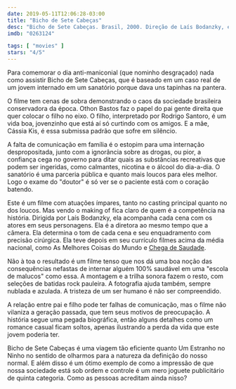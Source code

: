 ```yaml
---
date: 2019-05-11T12:06:28-03:00
title: "Bicho de Sete Cabeças"
desc: "Bicho de Sete Cabeças. Brasil, 2000. Direção de Laís Bodanzky, escrito por Bodanzky a partir do livro de Austregésilo Carrano, com Rodrigo Santoro, Othon Bastos, Cássia Kis."
imdb: "0263124"

tags: [ "movies" ]
stars: "4/5"
---
```

Para comemorar o dia anti-maniconial (que nominho desgraçado) nada como assistir Bicho de Sete Cabeças, que é baseado em um caso real de um jovem internado em um sanatório porque dava uns tapinhas na pantera.

O filme tem cenas de sobra demonstrando o caos da sociedade brasileira conservadora da época. Othon Bastos faz o papel do pai gente direita que quer colocar o filho no eixo. O filho, interpretado por Rodrigo Santoro, é um vida boa, jovenzinho que está aí só curtindo com os amigos. E a mãe, Cássia Kis, é essa submissa padrão que sofre em silêncio.

A falta de comunicação em família é o estopim para uma internação despropositada, junto com a ignorância sobre as drogas, ou pior, a confiança cega no governo para ditar quais as substâncias recreativas que podem ser ingeridas, como calmantes, nicotina e o álcool do dia-a-dia. O sanatório é uma parceria pública e quanto mais loucos para eles melhor. Logo o exame do "doutor" é só ver se o paciente está com o coração batendo.

Este é um filme com atuações ímpares, tanto no casting principal quanto no dos loucos. Mas vendo o making of fica claro de quem é a competência na história. Dirigida por Laís Bodanzky, ela acompanha cada cena com os atores em seus personagens. Ela é a diretora ao mesmo tempo que a câmera. Ela determina o tom de cada cena e seu enquadramento com precisão cirúrgica. Ela teve depois em seu currículo filmes acima da média nacional, como As Melhores Coisas do Mundo e [Chega de Saudade](/chega-de-saudade).

Não à toa o resultado é um filme tenso que nos dá uma boa noção das consequências nefastas de internar alguém 100% saudável em uma "escola de malucos" como essa. A montagem e a trilha sonora fazem o resto, com seleções de batidas rock pauleira. A fotografia ajuda também, sempre nublada e azulada. A tristeza de um ser humano é não ser compreendido.

A relação entre pai e filho pode ter falhas de comunicação, mas o filme não vilaniza a geração passada, que tem seus motivos de preocupação. A história segue uma pegada biográfica, então alguns detalhes como um romance casual ficam soltos, apenas ilustrando a perda da vida que este jovem poderia ter.

Bicho de Sete Cabeças é uma viagem tão eficiente quanto Um Estranho no Ninho no sentido de olharmos para a natureza da definição do nosso normal. E além disso é um ótimo exemplo de como a impressão de que nossa sociedade está sob ordem e controle é um mero joguete publicitário de quinta categoria. Como as pessoas acreditam ainda nisso?
